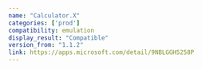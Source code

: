 ```yaml
---
name: "Calculator.X"
categories: ['prod']
compatibility: emulation
display_result: "Compatible"
version_from: "1.1.2"
link: https://apps.microsoft.com/detail/9NBLGGH5258P
---
```

